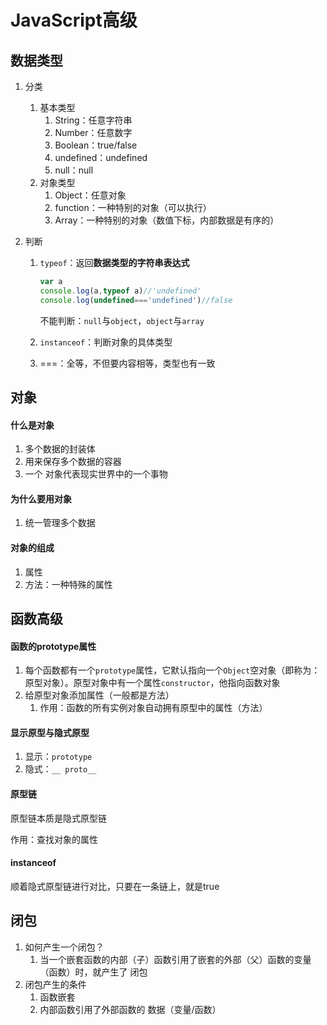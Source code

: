 # JavaScript高级

## 数据类型

1. 分类

   1. 基本类型
      1. String：任意字符串
      2. Number：任意数字
      3. Boolean：true/false
      4. undefined：undefined
      5. null：null
   2. 对象类型
      1. Object：任意对象
      2. function：一种特别的对象（可以执行）
      3. Array：一种特别的对象（数值下标，内部数据是有序的）

2. 判断

   1. `typeof`：返回**数据类型的字符串表达式**

      ```js
      var a
      console.log(a,typeof a)//'undefined'
      console.log(undefined==='undefined')//false
      ```

      不能判断：`null`与`object`，`object`与`array`

   2. `instanceof`：判断对象的具体类型

   3. ===：全等，不但要内容相等，类型也有一致

## 对象

#### 什么是对象

1. 多个数据的封装体
2. 用来保存多个数据的容器
3. 一个 对象代表现实世界中的一个事物

#### 为什么要用对象

1. 统一管理多个数据

####  对象的组成

1. 属性
2. 方法：一种特殊的属性



## 函数高级

#### 函数的prototype属性

1. 每个函数都有一个`prototype`属性，它默认指向一个`Object`空对象（即称为：原型对象）。原型对象中有一个属性`constructor`，他指向函数对象
2. 给原型对象添加属性（一般都是方法）
   1. 作用：函数的所有实例对象自动拥有原型中的属性（方法）

#### 显示原型与隐式原型

1. 显示：`prototype`
2. 隐式：`__ proto__ `

#### 原型链

原型链本质是隐式原型链

作用：查找对象的属性

#### instanceof

顺着隐式原型链进行对比，只要在一条链上，就是true

## 闭包

1. 如何产生一个闭包？
   1. 当一个嵌套函数的内部（子）函数引用了嵌套的外部（父）函数的变量（函数）时，就产生了 闭包
2. 闭包产生的条件
   1. 函数嵌套
   2. 内部函数引用了外部函数的 数据（变量/函数）